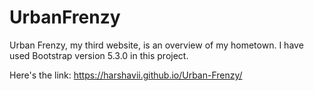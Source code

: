 # UrbanFrenzy
Urban Frenzy, my third website, is an overview of my hometown. I have used Bootstrap version 5.3.0 in this project.

Here's the link: https://harshavii.github.io/Urban-Frenzy/
